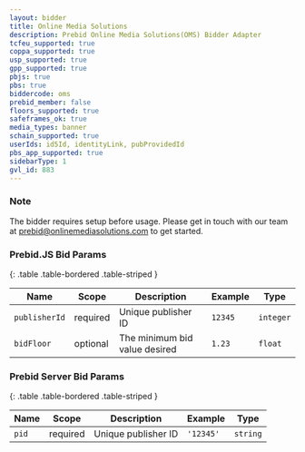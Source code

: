 ```yaml
---
layout: bidder
title: Online Media Solutions
description: Prebid Online Media Solutions(OMS) Bidder Adapter
tcfeu_supported: true
coppa_supported: true
usp_supported: true
gpp_supported: true
pbjs: true
pbs: true
biddercode: oms
prebid_member: false
floors_supported: true
safeframes_ok: true
media_types: banner
schain_supported: true
userIds: id5Id, identityLink, pubProvidedId
pbs_app_supported: true
sidebarType: 1
gvl_id: 883
---
```

### Note

The bidder requires setup before usage. Please get in touch with our team at <prebid@onlinemediasolutions.com> to get started.

### Prebid.JS Bid Params

{: .table .table-bordered .table-striped }

| Name | Scope | Description | Example | Type |
| ---- | ----- | ----------- | ------- | ---- |
| `publisherId`       | required | Unique publisher ID  | `12345` | `integer` |
| `bidFloor`    | optional | The minimum bid value desired      | `1.23`  | `float` |

### Prebid Server Bid Params

{: .table .table-bordered .table-striped }

| Name | Scope | Description | Example | Type |
|---------------|----------|---------------------|---------------|----------|
| `pid` | required | Unique publisher ID | `'12345'` | `string` |
